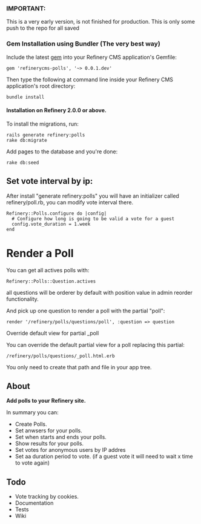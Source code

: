 ### IMPORTANT:
  This is a very early version, is not finished for production. This is only some push to the repo for all saved
### Gem Installation using Bundler (The very best way)

Include the latest [gem](http://rubygems.org/gems/refinerycms-polls) into your Refinery CMS application's Gemfile:

    gem 'refinerycms-polls', '~> 0.0.1.dev'

Then type the following at command line inside your Refinery CMS application's root directory:

    bundle install
    
#### Installation on Refinery 2.0.0 or above.

To install the migrations, run:

    rails generate refinery:polls
    rake db:migrate
    
Add pages to the database and you're done:

    rake db:seed
    
## Set vote interval by ip:
After install "generate refinery:polls" you will have an initializer called refinery/poll.rb, you can modify vote interval there.

    Refinery::Polls.configure do |config|
      # Configure how long is going to be valid a vote for a guest
      config.vote_duration = 1.week
    end

# Render a Poll

You can get all actives polls with:

    Refinery::Polls::Question.actives

all questions will be orderer by default with position value in admin reorder functionality.

And pick up one question to render a poll with the partial "poll":

    render '/refinery/polls/questions/poll', :question => question

Override default view for partial _poll

You can override the default partial view for a poll replacing this partial:
    
    /refinery/polls/questions/_poll.html.erb

You only need to create that path and file in your app tree.

## About

__Add polls to your Refinery site.__

In summary you can:

* Create Polls.
* Set anwsers for your polls.
* Set when starts and ends your polls.
* Show results for your polls.
* Set votes for anonymous users by IP addres
* Set aa duration period to vote. (if a guest vote it will need to wait x time to vote again)

## Todo

* Vote tracking by cookies.
* Documentation
* Tests
* Wiki